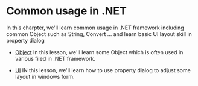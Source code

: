 # Common usage in .NET
In this charpter, we'll learn common usage in .NET framework including common Object such as String, Convert ... and learn basic UI layout skill in property dialog

* [Object](/doc/Ch9/9-1.md)
In this lesson, we'll learn some Object which is often used in various filed in .NET framework.
    
* [UI](/doc/Ch9/9-2.md)
IN this lesson, we'll learn how to use property dialog to adjust some layout in windows form.
